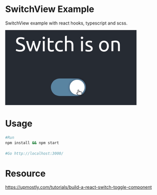 # SwitchView Example
SwitchView example with react hooks, typescript and scss.

![Switch View Peek](./screenshot.gif)

# Usage
```sh
#Run
npm install && npm start

#Go http://localhost:3000/
```

# Resource
https://upmostly.com/tutorials/build-a-react-switch-toggle-component